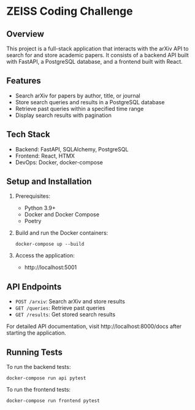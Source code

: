 # ZEISS Coding Challenge

## Overview

This project is a full-stack application that interacts with the arXiv API to search for and store academic papers. It
consists of a backend API built with FastAPI, a PostgreSQL database, and a frontend built with React.

## Features

- Search arXiv for papers by author, title, or journal
- Store search queries and results in a PostgreSQL database
- Retrieve past queries within a specified time range
- Display search results with pagination

## Tech Stack

- Backend: FastAPI, SQLAlchemy, PostgreSQL
- Frontend: React, HTMX
- DevOps: Docker, docker-compose

## Setup and Installation

1. Prerequisites:
    - Python 3.9+
    - Docker and Docker Compose
    - Poetry

2. Build and run the Docker containers:
   ```shell
   docker-compose up --build
   ```

3. Access the application:
    - http://localhost:5001

## API Endpoints

- `POST /arxiv`: Search arXiv and store results
- `GET /queries`: Retrieve past queries
- `GET /results`: Get stored search results

For detailed API documentation, visit http://localhost:8000/docs after starting the application.

## Running Tests

To run the backend tests:

```shell
docker-compose run api pytest
```

To run the frontend tests:

```shell
docker-compose run frontend pytest
```

